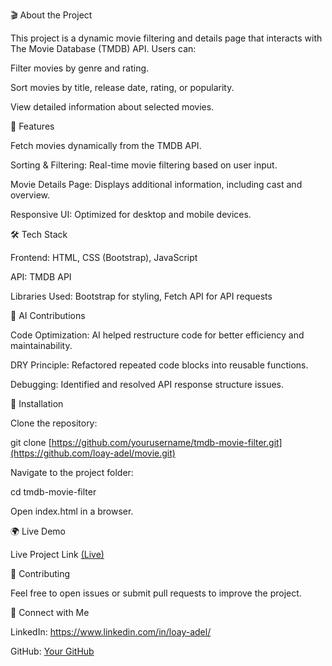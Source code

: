 🎬 About the Project

This project is a dynamic movie filtering and details page that interacts with The Movie Database (TMDB) API. Users can:

Filter movies by genre and rating.

Sort movies by title, release date, rating, or popularity.

View detailed information about selected movies.

🚀 Features

Fetch movies dynamically from the TMDB API.

Sorting & Filtering: Real-time movie filtering based on user input.

Movie Details Page: Displays additional information, including cast and overview.

Responsive UI: Optimized for desktop and mobile devices.

🛠️ Tech Stack

Frontend: HTML, CSS (Bootstrap), JavaScript

API: TMDB API

Libraries Used: Bootstrap for styling, Fetch API for API requests

🤖 AI Contributions

Code Optimization: AI helped restructure code for better efficiency and maintainability.

DRY Principle: Refactored repeated code blocks into reusable functions.

Debugging: Identified and resolved API response structure issues.


🔧 Installation

Clone the repository:

git clone [https://github.com/yourusername/tmdb-movie-filter.git](https://github.com/loay-adel/movie.git)

Navigate to the project folder:

cd tmdb-movie-filter

Open index.html in a browser.

🌍 Live Demo

Live Project Link [(Live)](https://movie-git-main-loays-projects-a61d755c.vercel.app)

🤝 Contributing

Feel free to open issues or submit pull requests to improve the project.

📩 Connect with Me

LinkedIn: https://www.linkedin.com/in/loay-adel/

GitHub: [Your GitHub](https://github.com/loay-adel)

